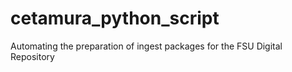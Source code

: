 # cetamura_python_script
Automating the preparation of ingest packages for the FSU Digital Repository
